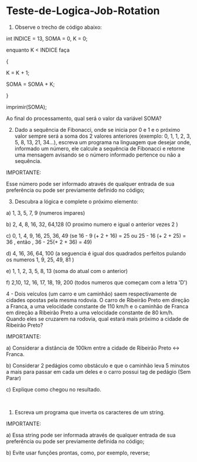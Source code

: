 # Teste-de-Logica-Job-Rotation

1) Observe o trecho de código abaixo:

int INDICE = 13, SOMA = 0, K = 0;

enquanto K < INDICE faça

{

K = K + 1;

SOMA = SOMA + K;

}

imprimir(SOMA);



Ao final do processamento, qual será o valor da variável SOMA?



2) Dado a sequência de Fibonacci, onde se inicia por 0 e 1 e o próximo valor sempre será a soma dos 2 valores anteriores (exemplo: 0, 1, 1, 2, 3, 5, 8, 13, 21, 34...), escreva um programa na linguagem que desejar onde, informado um número, ele calcule a sequência de Fibonacci e retorne uma mensagem avisando se o número informado pertence ou não a sequência.



IMPORTANTE:

Esse número pode ser informado através de qualquer entrada de sua preferência ou pode ser previamente definido no código;



3) Descubra a lógica e complete o próximo elemento:



a) 1, 3, 5, 7, 9 (numeros impares)

b) 2, 4, 8, 16, 32, 64,128 (O proximo numero e igual o anterior vezes 2 )

c) 0, 1, 4, 9, 16, 25, 36, 49 (se 16 - 9 (+ 2 + 16) = 25 ou 25 - 16 (+ 2 + 25) = 36 , então , 36 - 25(+ 2 + 36) = 49)

d) 4, 16, 36, 64, 100 (a seguencia é igual dos quadrados perfeitos pulando os numeros 1, 9, 25, 49, 81 )

e) 1, 1, 2, 3, 5, 8, 13 (soma do atual com o anterior)

f) 2,10, 12, 16, 17, 18, 19, 200 (todos numeros que começam com a letra 'D')



4 - Dois veículos (um carro e um caminhão) saem respectivamente de cidades opostas pela mesma rodovia. O carro de Ribeirão Preto em direção a Franca, a uma velocidade constante de 110 km/h e o caminhão de Franca em direção a Ribeirão Preto a uma velocidade constante de 80 km/h. Quando eles se cruzarem na rodovia, qual estará mais próximo a cidade de Ribeirão Preto?



IMPORTANTE:

a) Considerar a distância de 100km entre a cidade de Ribeirão Preto <-> Franca.

b) Considerar 2 pedágios como obstáculo e que o caminhão leva 5 minutos a mais para passar em cada um deles e o carro possui tag de pedágio (Sem Parar)

c) Explique como chegou no resultado.

 

1) Escreva um programa que inverta os caracteres de um string.



IMPORTANTE:

a) Essa string pode ser informada através de qualquer entrada de sua preferência ou pode ser previamente definida no código;

b) Evite usar funções prontas, como, por exemplo, reverse;
